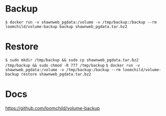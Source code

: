 # Backup  
`$ docker run -v shawnweb_pgdata:/volume -v /tmp/backup:/backup --rm loomchild/volume-backup backup shawnweb_pgdata.tar.bz2`

# Restore
`$ sudo mkdir /tmp/backup && sudo cp shawnweb_pgdata.tar.bz2 /tmp/backup && sudo chmod -R 777 /tmp/backup`
`$ docker run -v shawnweb_pgdata:/volume -v /tmp/backup:/backup --rm loomchild/volume-backup restore shawnweb_pgdata.tar.bz2`

# Docs
https://github.com/loomchild/volume-backup
